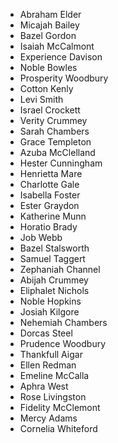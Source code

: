 - Abraham Elder  
- Micajah Bailey  
- Bazel Gordon  
- Isaiah McCalmont  
- Experience Davison  
- Noble Bowles  
- Prosperity Woodbury  
- Cotton Kenly  
- Levi Smith  
- Israel Crockett
- Verity Crummey  
- Sarah Chambers  
- Grace Templeton  
- Azuba McClelland  
- Hester Cunningham  
- Henrietta Mare  
- Charlotte Gale  
- Isabella Foster  
- Ester Graydon  
- Katherine Munn
- Horatio Brady  
- Job Webb  
- Bazel Stalsworth  
- Samuel Taggert  
- Zephaniah Channel  
- Abijah Crummey  
- Eliphalet Nichols  
- Noble Hopkins  
- Josiah Kilgore  
- Nehemiah Chambers
- Dorcas Steel  
- Prudence Woodbury  
- Thankfull Aigar  
- Ellen Redman  
- Emeline McCalla  
- Aphra West  
- Rose Livingston  
- Fidelity McClemont  
- Mercy Adams  
- Cornelia Whiteford